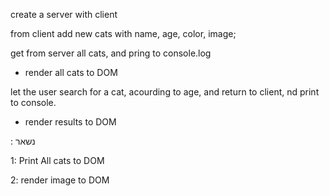 create a server with client

from client add new cats with name, age, color, image;

get from server all cats, and pring to console.log
* render all cats to DOM



let the user search for a cat, acourding to age, and return to client, nd print to console.
* render results to DOM 

 : נשאר

1: Print All cats to DOM 

2: render image to DOM
